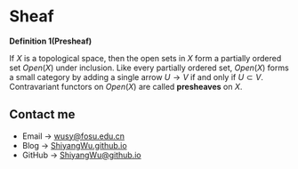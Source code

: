 # Sheaf

<head>
    <script src="https://cdn.mathjax.org/mathjax/latest/MathJax.js?config=TeX-AMS-MML_HTMLorMML" type="text/javascript"></script>
    <script type="text/x-mathjax-config">
        MathJax.Hub.Config({
            tex2jax: {
            skipTags: ['script', 'noscript', 'style', 'textarea', 'pre'],
            inlineMath: [['$','$']]
            }
        });
    </script>
</head>

**Definition 1(Presheaf)**

 If $X$ is a topological space, then the open sets in $X$ form a partially ordered set $Open(X)$ under inclusion. Like every partially ordered set, $Open(X)$ forms a small category by adding a single arrow $U \rightarrow V$ if and only if $U \subset V$. Contravariant functors on $Open(X)$ are called **presheaves** on $X$. 


## Contact me

* Email -> <wusy@fosu.edu.cn>
* Blog -> [ShiyangWu.github.io](https://shiyangwu.github.io/)
* GitHub -> [ShiyangWu@github.io](https://github.com/ShiyangWu/ShiyangWu.github.io/blob/master/README.md)
